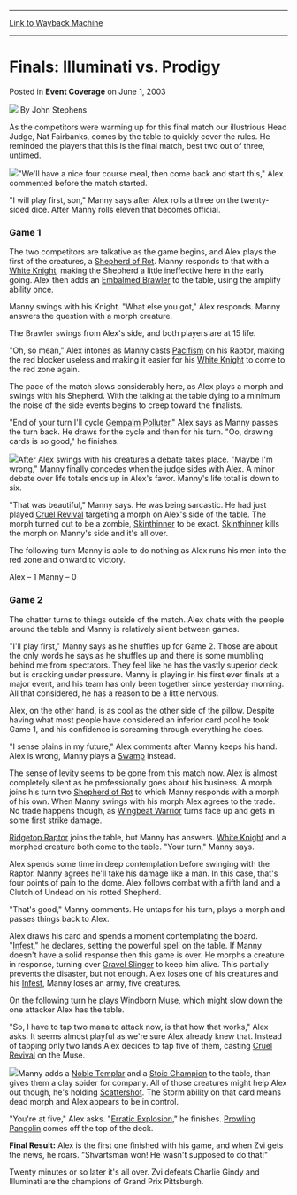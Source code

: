
---
[Link to Wayback Machine](https://web.archive.org/web/20170712033850/http://magic.wizards.com/en/articles/archive/event-coverage/finals-illuminati-vs-prodigy-2003-06-01)

[_metadata_:author]:- "John Stephens"
[_metadata_:description]:- "As the competitors were warming up for this final match our illustrious Head Judge, Nat Fairbanks, comes by the table to quickly cover the rules. He reminded the players that this is the final match, best two out of three, untimed.`We'll have a nice four course meal, then come back and start this,` Alex commented before the match started."
[_metadata_:generator]:- "Drupal 7 (http://drupal.org)"
[_metadata_:node]:- "784206"
[_metadata_:publish_date]:- "2003-06-01"
[_metadata_:source]:- "div-main-content"
[_metadata_:title]:- "Finals: Illuminati vs. Prodigy"
[_metadata_:wayback_capture_timestamp]:- "2017-07-12 03:38:50"
[_metadata_:wayback_raw_url]:- "https://web.archive.org/web/20170712033850id_/http://magic.wizards.com/en/articles/archive/event-coverage/finals-illuminati-vs-prodigy-2003-06-01"
[_metadata_:wayback_url]:- "http://magic.wizards.com/en/articles/archive/event-coverage/finals-illuminati-vs-prodigy-2003-06-01"
---


Finals: Illuminati vs. Prodigy
==============================



 Posted in **Event Coverage**
 on June 1, 2003 






![](https://media.magic.wizards.com/styles/auth_small/public/generic-avatar-150_595.png)
By John Stephens











As the competitors were warming up for this final match our illustrious Head Judge, Nat Fairbanks, comes by the table to quickly cover the rules. He reminded the players that this is the final match, best two out of three, untimed.

![](https://media.magic.wizards.com/image_legacy_migration/sideboard/images/gppit03/a934.jpg)"We'll have a nice four course meal, then come back and start this," Alex commented before the match started.

"I will play first, son," Manny says after Alex rolls a three on the twenty-sided dice. After Manny rolls eleven that becomes official.

### Game 1

The two competitors are talkative as the game begins, and Alex plays the first of the creatures, a [Shepherd of Rot](http://gatherer.wizards.com/Pages/Card/Details.aspx?name=Shepherd+of+Rot). Manny responds to that with a [White Knight](http://gatherer.wizards.com/Pages/Card/Details.aspx?name=White+Knight), making the Shepherd a little ineffective here in the early going. Alex then adds an [Embalmed Brawler](http://gatherer.wizards.com/Pages/Card/Details.aspx?name=Embalmed+Brawler) to the table, using the amplify ability once.

Manny swings with his Knight. "What else you got," Alex responds. Manny answers the question with a morph creature. 

The Brawler swings from Alex's side, and both players are at 15 life.

"Oh, so mean," Alex intones as Manny casts [Pacifism](http://gatherer.wizards.com/Pages/Card/Details.aspx?name=Pacifism) on his Raptor, making the red blocker useless and making it easier for his [White Knight](http://gatherer.wizards.com/Pages/Card/Details.aspx?name=White+Knight) to come to the red zone again.

The pace of the match slows considerably here, as Alex plays a morph and swings with his Shepherd. With the talking at the table dying to a minimum the noise of the side events begins to creep toward the finalists.

"End of your turn I'll cycle [Gempalm Polluter](http://gatherer.wizards.com/Pages/Card/Details.aspx?name=Gempalm+Polluter)," Alex says as Manny passes the turn back. He draws for the cycle and then for his turn. "Oo, drawing cards is so good," he finishes.

![](https://media.magic.wizards.com/image_legacy_migration/sideboard/images/gppit03/a932.jpg)After Alex swings with his creatures a debate takes place. "Maybe I'm wrong," Manny finally concedes when the judge sides with Alex. A minor debate over life totals ends up in Alex's favor. Manny's life total is down to six.

"That was beautiful," Manny says. He was being sarcastic. He had just played [Cruel Revival](http://gatherer.wizards.com/Pages/Card/Details.aspx?name=Cruel+Revival) targeting a morph on Alex's side of the table. The morph turned out to be a zombie, [Skinthinner](http://gatherer.wizards.com/Pages/Card/Details.aspx?name=Skinthinner) to be exact. [Skinthinner](http://gatherer.wizards.com/Pages/Card/Details.aspx?name=Skinthinner) kills the morph on Manny's side and it's all over. 

The following turn Manny is able to do nothing as Alex runs his men into the red zone and onward to victory.

Alex – 1 Manny – 0

### Game 2

The chatter turns to things outside of the match. Alex chats with the people around the table and Manny is relatively silent between games.

"I'll play first," Manny says as he shuffles up for Game 2. Those are about the only words he says as he shuffles up and there is some mumbling behind me from spectators. They feel like he has the vastly superior deck, but is cracking under pressure. Manny is playing in his first ever finals at a major event, and his team has only been together since yesterday morning. All that considered, he has a reason to be a little nervous.

Alex, on the other hand, is as cool as the other side of the pillow. Despite having what most people have considered an inferior card pool he took Game 1, and his confidence is screaming through everything he does.

"I sense plains in my future," Alex comments after Manny keeps his hand. Alex is wrong, Manny plays a [Swamp](http://gatherer.wizards.com/Pages/Card/Details.aspx?name=Swamp) instead.

The sense of levity seems to be gone from this match now. Alex is almost completely silent as he professionally goes about his business. A morph joins his turn two [Shepherd of Rot](http://gatherer.wizards.com/Pages/Card/Details.aspx?name=Shepherd+of+Rot) to which Manny responds with a morph of his own. When Manny swings with his morph Alex agrees to the trade. No trade happens though, as [Wingbeat Warrior](http://gatherer.wizards.com/Pages/Card/Details.aspx?name=Wingbeat+Warrior) turns face up and gets in some first strike damage.

[Ridgetop Raptor](http://gatherer.wizards.com/Pages/Card/Details.aspx?name=Ridgetop+Raptor) joins the table, but Manny has answers. [White Knight](http://gatherer.wizards.com/Pages/Card/Details.aspx?name=White+Knight) and a morphed creature both come to the table. "Your turn," Manny says.

Alex spends some time in deep contemplation before swinging with the Raptor. Manny agrees he'll take his damage like a man. In this case, that's four points of pain to the dome. Alex follows combat with a fifth land and a Clutch of Undead on his rotted Shepherd.

"That's good," Manny comments. He untaps for his turn, plays a morph and passes things back to Alex.

Alex draws his card and spends a moment contemplating the board. "[Infest](http://gatherer.wizards.com/Pages/Card/Details.aspx?name=Infest)," he declares, setting the powerful spell on the table. If Manny doesn't have a solid response then this game is over. He morphs a creature in response, turning over [Gravel Slinger](http://gatherer.wizards.com/Pages/Card/Details.aspx?name=Gravel+Slinger) to keep him alive. This partially prevents the disaster, but not enough. Alex loses one of his creatures and his [Infest](http://gatherer.wizards.com/Pages/Card/Details.aspx?name=Infest), Manny loses an army, five creatures. 

On the following turn he plays [Windborn Muse](http://gatherer.wizards.com/Pages/Card/Details.aspx?name=Windborn+Muse), which might slow down the one attacker Alex has the table.

"So, I have to tap two mana to attack now, is that how that works," Alex asks. It seems almost playful as we're sure Alex already knew that. Instead of tapping only two lands Alex decides to tap five of them, casting [Cruel Revival](http://gatherer.wizards.com/Pages/Card/Details.aspx?name=Cruel+Revival) on the Muse.

![](https://media.magic.wizards.com/image_legacy_migration/sideboard/images/gppit03/a931.jpg)Manny adds a [Noble Templar](http://gatherer.wizards.com/Pages/Card/Details.aspx?name=Noble+Templar) and a [Stoic Champion](http://gatherer.wizards.com/Pages/Card/Details.aspx?name=Stoic+Champion) to the table, than gives them a clay spider for company. All of those creatures might help Alex out though, he's holding [Scattershot](http://gatherer.wizards.com/Pages/Card/Details.aspx?name=Scattershot). The Storm ability on that card means dead morph and Alex appears to be in control.

"You're at five," Alex asks. "[Erratic Explosion](http://gatherer.wizards.com/Pages/Card/Details.aspx?name=Erratic+Explosion)," he finishes. [Prowling Pangolin](http://gatherer.wizards.com/Pages/Card/Details.aspx?name=Prowling+Pangolin) comes off the top of the deck.

**Final Result:** Alex is the first one finished with his game, and when Zvi gets the news, he roars. "Shvartsman won! He wasn't supposed to do that!"

Twenty minutes or so later it's all over. Zvi defeats Charlie Gindy and Illuminati are the champions of Grand Prix Pittsburgh.







